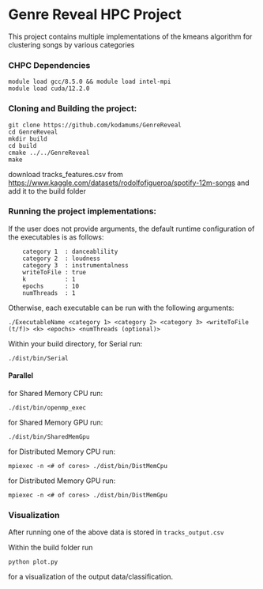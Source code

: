 # Genre Reveal HPC Project

This project contains multiple implementations of the kmeans algorithm for clustering songs by various categories

### CHPC Dependencies
```
module load gcc/8.5.0 && module load intel-mpi  
module load cuda/12.2.0  
```

### Cloning and Building the project:
```
git clone https://github.com/kodamums/GenreReveal
cd GenreReveal
mkdir build
cd build
cmake ../../GenreReveal
make
```
download tracks_features.csv from https://www.kaggle.com/datasets/rodolfofigueroa/spotify-12m-songs and add it to the build folder

### Running the project implementations:
If the user does not provide arguments, the default runtime configuration of the executables is as follows:
```
    category 1  : danceablility
    category 2  : loudness
    category 3  : instrumentalness
    writeToFile : true
    k           : 1
    epochs      : 10
    numThreads  : 1
```
Otherwise, each executable can be run with the following arguments:
```
./ExecutableName <category 1> <category 2> <category 3> <writeToFile (t/f)> <k> <epochs> <numThreads (optional)>
```
Within your build directory, 
for Serial run:
```
./dist/bin/Serial
```
#### Parallel
for Shared Memory CPU run:
```
./dist/bin/openmp_exec
```
for Shared Memory GPU run:
```
./dist/bin/SharedMemGpu
```
for Distributed Memory CPU run:
```
mpiexec -n <# of cores> ./dist/bin/DistMemCpu
```
for Distributed Memory GPU run:
```
mpiexec -n <# of cores> ./dist/bin/DistMemGpu
```


### Visualization
After running one of the above data is stored in ```tracks_output.csv```

Within the build folder run
```
python plot.py
```
for a visualization of the output data/classification.
